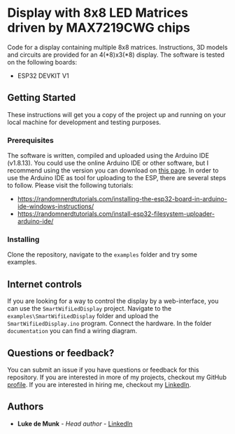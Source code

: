 # Display with 8x8 LED Matrices driven by MAX7219CWG chips

Code for a display containing multiple 8x8 matrices. Instructions, 3D models and circuits are provided for an 4(*8)x3(*8) display. The software is tested on the following boards:

* ESP32 DEVKIT V1

## Getting Started

These instructions will get you a copy of the project up and running on your local machine for development and testing purposes.

### Prerequisites

The software is written, compiled and uploaded using the Arduino IDE (v1.8.13). You could use the online Arduino IDE or other software, but I recommend using the version you can download on [this page](https://www.arduino.cc/en/software). In order to use the Arduino IDE as tool for uploading to the ESP, there are several steps to follow. Please visit the following tutorials:

* https://randomnerdtutorials.com/installing-the-esp32-board-in-arduino-ide-windows-instructions/
* https://randomnerdtutorials.com/install-esp32-filesystem-uploader-arduino-ide/

### Installing

Clone the repository, navigate to the `examples` folder and try some examples.

## Internet controls

If you are looking for a way to control the display by a web-interface, you can use the `SmartWifiLedDisplay` project. Navigate to the `examples\SmartWifiLedDisplay` folder and upload the `SmartWifiLedDisplay.ino` program. Connect the hardware. In the folder `documentation` you can find a wiring diagram.

## Questions or feedback?

You can submit an issue if you have questions or feedback for this repository. If you are interested in more of my projects, checkout my GitHub [profile](https://github.com/LukedeMunk). If you are interested in hiring me, checkout my [LinkedIn](https://www.linkedin.com/in/luke-de-munk/).

## Authors

* **Luke de Munk** - *Head author* - [LinkedIn](https://www.linkedin.com/in/luke-de-munk/)